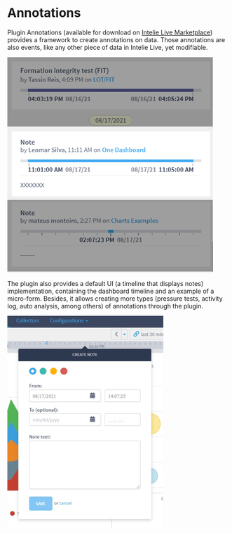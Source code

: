 # Annotations

Plugin Annotations (available for download on [Intelie Live Marketplace](https://marketplace.intelie.com/artifact/plugin-annotations)) provides a framework to create annotations on data. Those annotations are also events, like any other piece of data in Intelie Live, yet modifiable.

![Example annotation showing on Messenger](<../.gitbook/assets/image (53).png>)

The plugin also provides a default UI (a timeline that displays notes) implementation, containing the dashboard timeline and an example of a micro-form. Besides, it allows creating more types (pressure tests, activity log, auto analysis, among others) of annotations through the plugin.

![Example of an annotation being created in the dashboard timeline using the default micro-form](<../.gitbook/assets/image (44).png>)
